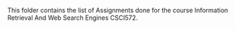 This folder contains the list of Assignments done for the course Information Retrieval And Web Search Engines CSCI572.
